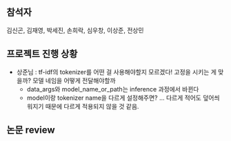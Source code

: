 ## 참석자
김신곤, 김재영, 박세진, 손희락, 심우창, 이상준, 전상민

## 프로젝트 진행 상황
- 상준님 : tf-idf의 tokenizer를 어떤 걸 사용해야할지 모르겠다! 고정을 시키는 게 맞을까? 모델 네임을 어떻게 전달해야할까
  - data_args와 model_name_or_path는 inference 과정에서 바뀐다
  - model이랑 tokenizer name을 다르게 설정해주면? ... 다르게 적어도 덮어씌워지기 때문에 다르게 적용되지 않을 것 같음.

## 논문 review

